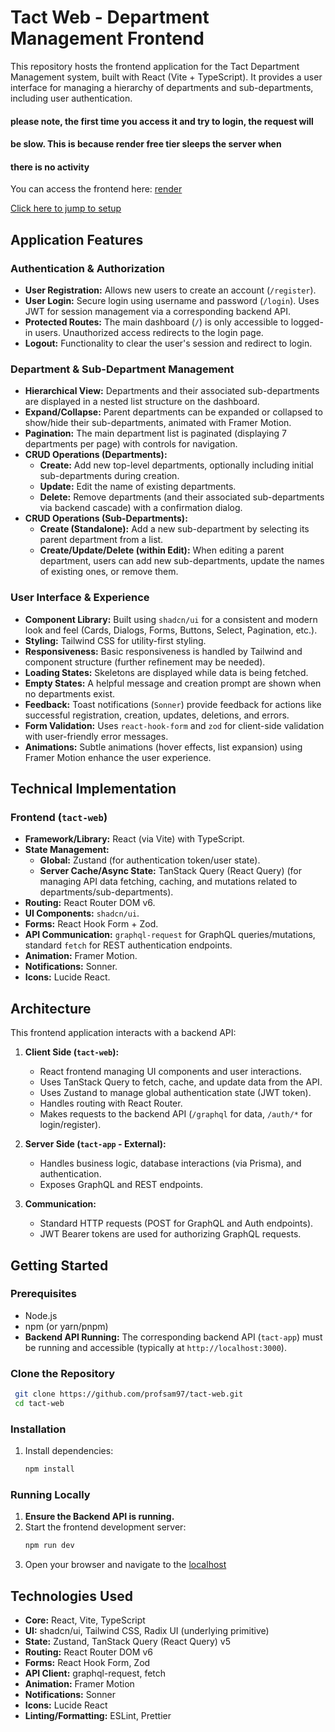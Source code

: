 # Tact Web - Department Management Frontend

This repository hosts the frontend application for the Tact Department Management system, built with React (Vite + TypeScript). It provides a user interface for managing a hierarchy of departments and sub-departments, including user authentication.

#### please note, the first time you access it and try to login, the request will
#### be slow. This is because render free tier sleeps the server when 
#### there is no activity 

You can access the frontend here: [render](https://tact-web.vercel.app/)


[Click here to jump to setup](#getting-started)

## Application Features

### Authentication & Authorization

-   **User Registration:** Allows new users to create an account (`/register`).
-   **User Login:** Secure login using username and password (`/login`). Uses JWT for session management via a corresponding backend API.
-   **Protected Routes:** The main dashboard (`/`) is only accessible to logged-in users. Unauthorized access redirects to the login page.
-   **Logout:** Functionality to clear the user's session and redirect to login.

### Department & Sub-Department Management

-   **Hierarchical View:** Departments and their associated sub-departments are displayed in a nested list structure on the dashboard.
-   **Expand/Collapse:** Parent departments can be expanded or collapsed to show/hide their sub-departments, animated with Framer Motion.
-   **Pagination:** The main department list is paginated (displaying 7 departments per page) with controls for navigation.
-   **CRUD Operations (Departments):**
    *   **Create:** Add new top-level departments, optionally including initial sub-departments during creation.
    *   **Update:** Edit the name of existing departments.
    *   **Delete:** Remove departments (and their associated sub-departments via backend cascade) with a confirmation dialog.
-   **CRUD Operations (Sub-Departments):**
    *   **Create (Standalone):** Add a new sub-department by selecting its parent department from a list.
    *   **Create/Update/Delete (within Edit):** When editing a parent department, users can add new sub-departments, update the names of existing ones, or remove them.

### User Interface & Experience

-   **Component Library:** Built using `shadcn/ui` for a consistent and modern look and feel (Cards, Dialogs, Forms, Buttons, Select, Pagination, etc.).
-   **Styling:** Tailwind CSS for utility-first styling.
-   **Responsiveness:** Basic responsiveness is handled by Tailwind and component structure (further refinement may be needed).
-   **Loading States:** Skeletons are displayed while data is being fetched.
-   **Empty States:** A helpful message and creation prompt are shown when no departments exist.
-   **Feedback:** Toast notifications (`Sonner`) provide feedback for actions like successful registration, creation, updates, deletions, and errors.
-   **Form Validation:** Uses `react-hook-form` and `zod` for client-side validation with user-friendly error messages.
-   **Animations:** Subtle animations (hover effects, list expansion) using Framer Motion enhance the user experience.

## Technical Implementation

### Frontend (`tact-web`)

-   **Framework/Library:** React (via Vite) with TypeScript.
-   **State Management:**
    *   **Global:** Zustand (for authentication token/user state).
    *   **Server Cache/Async State:** TanStack Query (React Query) (for managing API data fetching, caching, and mutations related to departments/sub-departments).
-   **Routing:** React Router DOM v6.
-   **UI Components:** `shadcn/ui`.
-   **Forms:** React Hook Form + Zod.
-   **API Communication:** `graphql-request` for GraphQL queries/mutations, standard `fetch` for REST authentication endpoints.
-   **Animation:** Framer Motion.
-   **Notifications:** Sonner.
-   **Icons:** Lucide React.

## Architecture

This frontend application interacts with a backend API:

1.  **Client Side (`tact-web`):**
    *   React frontend managing UI components and user interactions.
    *   Uses TanStack Query to fetch, cache, and update data from the API.
    *   Uses Zustand to manage global authentication state (JWT token).
    *   Handles routing with React Router.
    *   Makes requests to the backend API (`/graphql` for data, `/auth/*` for login/register).

2.  **Server Side (`tact-app` - External):**
    *   Handles business logic, database interactions (via Prisma), and authentication.
    *   Exposes GraphQL and REST endpoints.

3.  **Communication:**
    *   Standard HTTP requests (POST for GraphQL and Auth endpoints).
    *   JWT Bearer tokens are used for authorizing GraphQL requests.

## Getting Started

### Prerequisites

*   Node.js
*   npm (or yarn/pnpm)
*   **Backend API Running:** The corresponding backend API (`tact-app`) must be running and accessible (typically at `http://localhost:3000`).

### Clone the Repository

```bash
 git clone https://github.com/profsam97/tact-web.git
 cd tact-web
```

### Installation

1.  Install dependencies:
    ```bash
    npm install
    ```

### Running Locally

1.  **Ensure the Backend API is running.**
2.  Start the frontend development server:
    ```bash
    npm run dev
    ```
3.  Open your browser and navigate to the  [localhost](http://localhost:5173/graphql)  
## Technologies Used

*   **Core:** React, Vite, TypeScript
*   **UI:** shadcn/ui, Tailwind CSS, Radix UI (underlying primitive)
*   **State:** Zustand, TanStack Query (React Query) v5
*   **Routing:** React Router DOM v6
*   **Forms:** React Hook Form, Zod
*   **API Client:** graphql-request, fetch
*   **Animation:** Framer Motion
*   **Notifications:** Sonner
*   **Icons:** Lucide React
*   **Linting/Formatting:** ESLint, Prettier 
